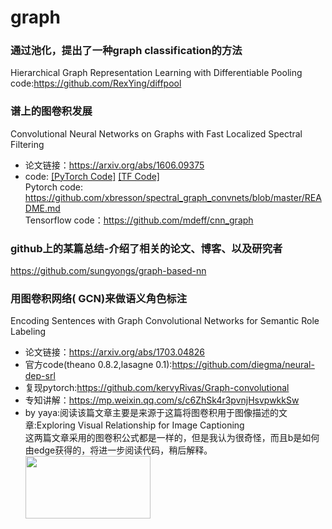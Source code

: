 # graph

### 通过池化，提出了一种graph classification的方法</br>
Hierarchical Graph Representation Learning with Differentiable Pooling</br>
code:https://github.com/RexYing/diffpool</br>

### 谱上的图卷积发展
Convolutional Neural Networks on Graphs with Fast Localized Spectral Filtering
* 论文链接：https://arxiv.org/abs/1606.09375
* code: [[PyTorch Code]](https://github.com/xbresson/graph_convnets_pytorch/blob/master/README.md) [[TF Code]](https://github.com/mdeff/cnn_graph)</br>
Pytorch code: https://github.com/xbresson/spectral_graph_convnets/blob/master/README.md</br>
Tensorflow code：https://github.com/mdeff/cnn_graph</br>


### github上的某篇总结-介绍了相关的论文、博客、以及研究者</br>
https://github.com/sungyongs/graph-based-nn</br>

### 用图卷积网络( GCN)来做语义角色标注</br>
Encoding Sentences with Graph Convolutional Networks for Semantic Role Labeling</br>
* 论文链接：https://arxiv.org/abs/1703.04826</br>
* 官方code(theano 0.8.2,lasagne 0.1):https://github.com/diegma/neural-dep-srl</br>
* 复现pytorch:https://github.com/kervyRivas/Graph-convolutional</br>
* 专知讲解：https://mp.weixin.qq.com/s/c6ZhSk4r3pvnjHsvpwkkSw</br>
* by yaya:阅读该篇文章主要是来源于这篇将图卷积用于图像描述的文章:Exploring Visual Relationship for Image Captioning</br>
这两篇文章采用的图卷积公式都是一样的，但是我认为很奇怪，而且b是如何由edge获得的，将进一步阅读代码，稍后解释。</br>
<img src="https://github.com/ShiYaya/graph/blob/master/images/gcn%2Bformulation.png" width="200" height="100" ></br>
